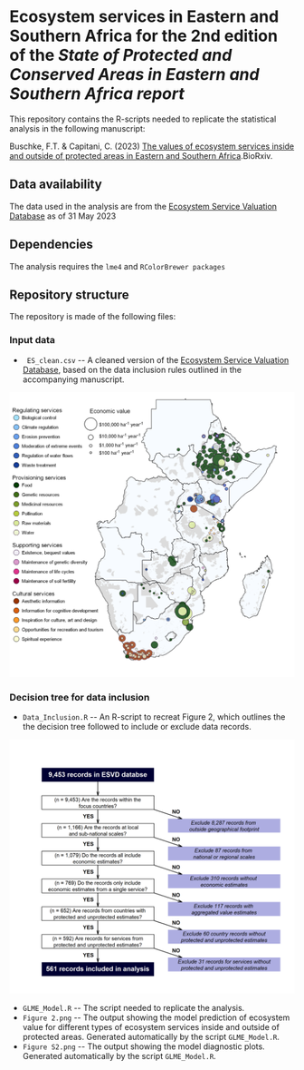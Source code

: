 # Ecosystem services in Eastern and Southern Africa for the 2nd edition of the *State of Protected and Conserved Areas in Eastern and Southern Africa report*

This repository contains the R-scripts needed to replicate the statistical analysis in the following manuscript:

Buschke, F.T. & Capitani, C. (2023) [The values of ecosystem services inside and outside of protected areas in Eastern and Southern Africa](https://doi.org/10.1101/2023.09.27.559741).BioRxiv.

## Data availability
The data used in the analysis are from the [Ecosystem Service Valuation Database]( https://www.esvd.net/) as of 31 May 2023

## Dependencies
The analysis requires the `lme4` and `RColorBrewer packages`

## Repository structure
The repository is made of the following files:

### Input data
* ` ES_clean.csv` -- A cleaned version of the [Ecosystem Service Valuation Database]( https://www.esvd.net/), based on the data inclusion rules outlined in the accompanying manuscript.
<img src="https://github.com/falko-buschke/SOPACA/blob/main/Figure1.png" alt="Study Area" width="700"/>

### Decision tree for data inclusion
* `Data_Inclusion.R` -- An R-script to recreat Figure 2, which outlines the the decision tree followed to include or exclude data records.
<img src="https://github.com/falko-buschke/SOPACA/blob/main/Figure2.png" alt="Data Inclusion rules" width="700"/>



* `GLME_Model.R` -- The script needed to replicate the analysis.
* `Figure 2.png` -- The output showing the model prediction of ecosystem value for different types of ecosystem services inside and outside of protected areas. Generated automatically by the script `GLME_Model.R`.
* `Figure S2.png` -- The output showing the model diagnostic plots. Generated automatically by the script `GLME_Model.R`.

